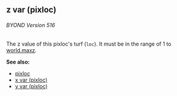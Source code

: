 ## z var (pixloc) 
###### BYOND Version 516



The z value of this pixloc\'s turf (`loc`). It must be in the
range of 1 to [world.maxz](/ref/world/var/maxz.md).

**See also:**
+   [pixloc](/ref/pixloc.md) 
+   [x var (pixloc)](/ref/pixloc/var/x.md) 
+   [y var (pixloc)](/ref/pixloc/var/y.md) 